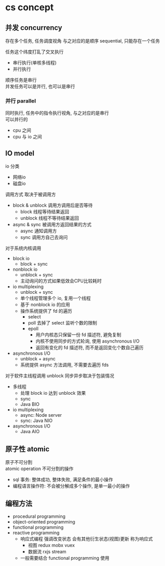 # cs concept

## 并发 concurrency

存在多个任务, 任务调度视角
与之对应的是顺序 sequential, 只能存在一个任务  

任务这个纬度打乱了交叉执行

- 串行执行(单核多线程)
- 并行执行  

顺序任务是串行  
并发任务可以是并行, 也可以是串行

### 并行 parallel

同时执行, 任务中的指令执行视角, 与之对应的是串行  
可以并行的  

- cpu 之间
- cpu 与 io 之间

## IO model 

io 分类

- 网络io
- 磁盘io

调用方式 取决于被调用方

- block & unblock 调用方调用后是否等待
  - block 线程等待结果返回
  - unblock 线程不等待结果返回
- async & sync  被调用方返回结果的方式
  - async 通知调用方
  - sync 调用方自己去询问

对于系统内核调用

- block io
  - block + sync
- nonblock io
  - unblock + sync
  - 主动询问的方式如果低效会CPU比较耗时
- io multiplexing
  - unblock + sync
  - 单个线程管理多个 io, 复用一个线程 
  - 基于 nonblock io 的应用
  - 操作系统提供了 fd 的遍历
    - select 
    - poll 去掉了 select 监听个数的限制
    - epoll 
      - 用户内核态只保留一份 fd 描述符, 避免复制
      - 内核不使用同步的方式轮询, 使用 asynchronous I/O
      - 返回有变化的 fd 描述符, 而不是返回变化个数自己遍历
- asynchronous I/O
  - unblock + async
  - 系统提供 async 方法调用, 不需要去遍历 fds

对于软件主线程调用 unblock 同步异步取决于包装情况

- 多线程
  - 处理 block io 达到 unblock 效果
  - sync
  - Java BIO
- io multiplexing
  - async: Node server
  - sync: Java NIO
- asynchronous I/O
  - Java AIO

## 原子性 atomic

原子不可分割  
atomic operation 不可分割的操作

- sql 事务: 整体成功, 整体失败, 满足条件的最小操作
- 编程语言操作符: 不会被分解成多个操作, 是单一最小的操作


## 编程方法

- procedural programming
- object-oriented programming
- functional programming
- reactive programming 
  - 响应式编程 强调改变状态 会有其他衍生状态(视图)更新 称为响应式
    - 视图 redux mobx vuex
    - 数据流 rxjs stream 
  - 一般需要结合 functional programming 使用